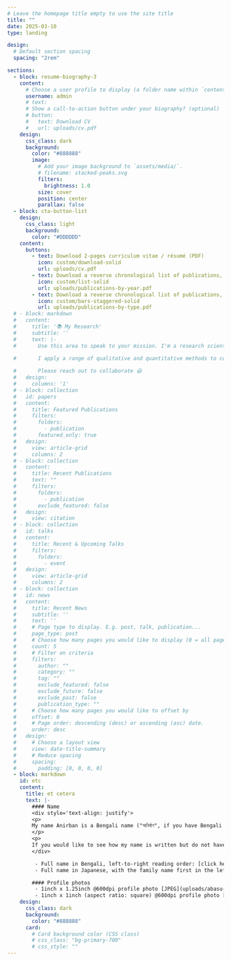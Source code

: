 ```yaml
---
# Leave the homepage title empty to use the site title
title: ""
date: 2025-03-10
type: landing

design:
  # Default section spacing
  spacing: "2rem"

sections:
  - block: resume-biography-3
    content:
      # Choose a user profile to display (a folder name within `content/authors/`)
      username: admin
      # text: 
      # Show a call-to-action button under your biography? (optional)
      # button:
      #   text: Download CV
      #   url: uploads/cv.pdf
    design:
      css_class: dark
      background:
        color: "#888888"
        image:
          # Add your image background to `assets/media/`.
          # filename: stacked-peaks.svg
          filters:
            brightness: 1.0
          size: cover
          position: center
          parallax: false
  - block: cta-button-list
    design:
      css_class: light
      background:
        color: "#DDDDDD"
    content:
      buttons:
        - text: Download 2-pages curriculum vitae / résumé (PDF)
          icon: custom/download-solid
          url: uploads/cv.pdf
        - text: Download a reverse chronological list of publications, grouped by year (PDF)
          icon: custom/list-solid
          url: uploads/publications-by-year.pdf
        - text: Download a reverse chronological list of publications, grouped by type (PDF)
          icon: custom/bars-staggered-solid
          url: uploads/publications-by-type.pdf
  # - block: markdown
  #   content:
  #     title: '📚 My Research'
  #     subtitle: ''
  #     text: |-
  #       Use this area to speak to your mission. I'm a research scientist in the Moonshot team at DeepMind. I blog about machine learning, deep learning, and moonshots.

  #       I apply a range of qualitative and quantitative methods to comprehensively investigate the role of science and technology in the economy.
        
  #       Please reach out to collaborate 😃
  #   design:
  #     columns: '1'
  # - block: collection
  #   id: papers
  #   content:
  #     title: Featured Publications
  #     filters:
  #       folders:
  #         - publication
  #       featured_only: true
  #   design:
  #     view: article-grid
  #     columns: 2
  # - block: collection
  #   content:
  #     title: Recent Publications
  #     text: ""
  #     filters:
  #       folders:
  #         - publication
  #       exclude_featured: false
  #   design:
  #     view: citation
  # - block: collection
  #   id: talks
  #   content:
  #     title: Recent & Upcoming Talks
  #     filters:
  #       folders:
  #         - event
  #   design:
  #     view: article-grid
  #     columns: 2
  # - block: collection
  #   id: news
  #   content:
  #     title: Recent News
  #     subtitle: ''
  #     text: ''
  #     # Page type to display. E.g. post, talk, publication...
  #     page_type: post
  #     # Choose how many pages you would like to display (0 = all pages)
  #     count: 5
  #     # Filter on criteria
  #     filters:
  #       author: ""
  #       category: ""
  #       tag: ""
  #       exclude_featured: false
  #       exclude_future: false
  #       exclude_past: false
  #       publication_type: ""
  #     # Choose how many pages you would like to offset by
  #     offset: 0
  #     # Page order: descending (desc) or ascending (asc) date.
  #     order: desc
  #   design:
  #     # Choose a layout view
  #     view: date-title-summary
  #     # Reduce spacing
  #     spacing:
  #       padding: [0, 0, 0, 0]
  - block: markdown
    id: etc
    content:
      title: et cetera
      text: |-
        #### Name
        <div style='text-align: justify'>
        <p>
        My name Anirban is a Bengali name ("অনির্বাণ", if you have Bengali fonts to see that), which means a light that shines forever. In Bengali, it sounds a bit like: aw-nee-r-baan. However, as Bengali is not a language with strict intonations, many variations of the pronunciation by non-Bengali speakers still make sense (somewhat!). In Japanese (Katakana), it is written as バス　オニバン (note that the family name is written first) and pronounced (in Romanization) ba-su o-ni-ba-n.
        </p>
        <p>
        If you would like to see how my name is written but do not have the Bengali or Japanese fonts to read the names in the paragraph above, click on the links below to see them as images.
        </div>

         - Full name in Bengali, left-to-right reading order: [click here](uploads/bengali-name.png).
         - Full name in Japanese, with the family name first in the left-to-right reading order: [click here](uploads/katakana-name.png).

        #### Profile photos
         - 1inch x 1.25inch @600dpi profile photo [JPEG](uploads/abasu-journal-600dpi.jpg).
         - 1inch x 1inch (aspect ratio: square) @600dpi profile photo [JPEG](uploads/profile-square-no-reflection.jpg).
    design:
      css_class: dark
      background:
        color: "#888888"
      card:
        # Card background color (CSS class)
        # css_class: "bg-primary-700"
        # css_style: ""
---
```


